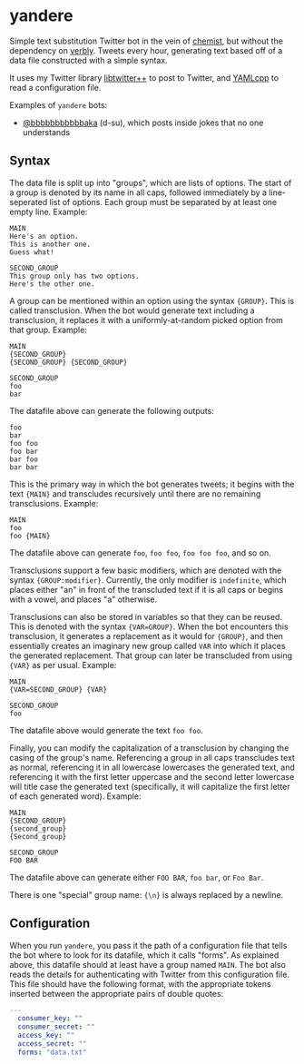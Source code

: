# yandere
Simple text substitution Twitter bot in the vein of [chemist](https://github.com/hatkirby/chemist), but without the dependency on [verbly](https://github.com/hatkirby/verbly). Tweets every hour, generating text based off of a data file constructed with a simple syntax.

It uses my Twitter library [libtwitter++](https://github.com/hatkirby/libtwittercpp) to post to Twitter, and [YAMLcpp](https://github.com/jbeder/yaml-cpp) to read a configuration file.

Examples of `yandere` bots:

- [@bbbbbbbbbbbaka](https://twitter.com/bbbbbbbbbbbaka) (d-su), which posts inside jokes that no one understands

## Syntax

The data file is split up into "groups", which are lists of options. The start of a group is denoted by its name in all caps, followed immediately by a line-seperated list of options. Each group must be separated by at least one empty line. Example:
```
MAIN
Here's an option.
This is another one.
Guess what!

SECOND_GROUP
This group only has two options.
Here's the other one.
```

A group can be mentioned within an option using the syntax `{GROUP}`. This is called transclusion. When the bot would generate text including a transclusion, it replaces it with a uniformly-at-random picked option from that group. Example:
```
MAIN
{SECOND_GROUP}
{SECOND_GROUP} {SECOND_GROUP}

SECOND_GROUP
foo
bar
```

The datafile above can generate the following outputs:
```
foo
bar
foo foo
foo bar
bar foo
bar bar
```

This is the primary way in which the bot generates tweets; it begins with the text `{MAIN}` and transcludes recursively until there are no remaining transclusions. Example:
```
MAIN
foo
foo {MAIN}
```

The datafile above can generate `foo`, `foo foo`, `foo foo foo`, and so on.

Transclusions support a few basic modifiers, which are denoted with the syntax `{GROUP:modifier}`. Currently, the only modifier is `indefinite`, which places either "an" in front of the transcluded text if it is all caps or begins with a vowel, and places "a" otherwise.

Transclusions can also be stored in variables so that they can be reused. This is denoted with the syntax `{VAR=GROUP}`. When the bot encounters this transclusion, it generates a replacement as it would for `{GROUP}`, and then essentially creates an imaginary new group called `VAR` into which it places the generated replacement. That group can later be transcluded from using `{VAR}` as per usual. Example:
```
MAIN
{VAR=SECOND_GROUP} {VAR}

SECOND_GROUP
foo
```

The datafile above would generate the text `foo foo`.

Finally, you can modify the capitalization of a transclusion by changing the casing of the group's name. Referencing a group in all caps transcludes text as normal, referencing it in all lowercase lowercases the generated text, and referencing it with the first letter uppercase and the second letter lowercase will title case the generated text (specifically, it will capitalize the first letter of each generated word). Example:
```
MAIN
{SECOND_GROUP}
{second_group}
{Second_group}

SECOND_GROUP
FOO BAR
```

The datafile above can generate either `FOO BAR`, `foo bar`, or `Foo Bar`.

There is one "special" group name: `{\n}` is always replaced by a newline.

## Configuration

When you run `yandere`, you pass it the path of a configuration file that tells the bot where to look for its datafile, which it calls "forms". As explained above, this datafile should at least have a group named `MAIN`. The bot also reads the details for authenticating with Twitter from this configuration file. This file should have the following format, with the appropriate tokens inserted between the appropriate pairs of double quotes:
```yaml
---
  consumer_key: ""
  consumer_secret: ""
  access_key: ""
  access_secret: ""
  forms: "data.txt"
```

